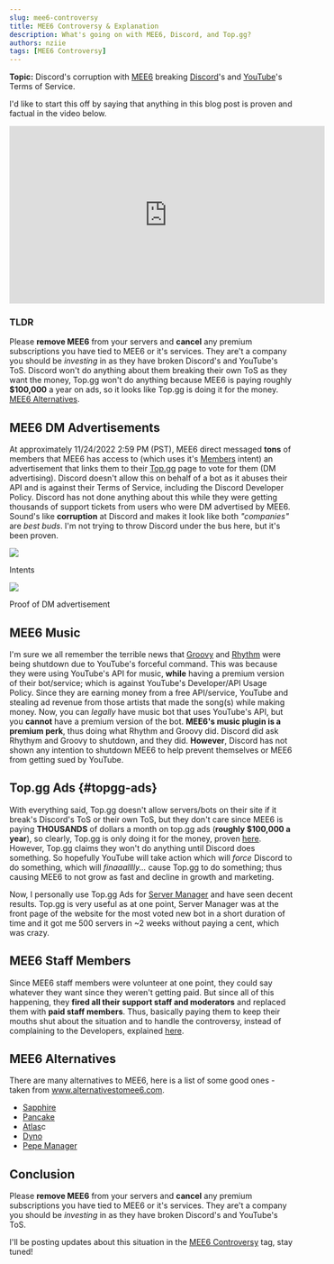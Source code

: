 ```yaml
---
slug: mee6-controversy
title: MEE6 Controversy & Explanation
description: What's going on with MEE6, Discord, and Top.gg?
authors: nziie
tags: [MEE6 Controversy]
---
```


**Topic:** Discord's corruption with [MEE6](https://mee6.xyz) breaking [Discord](https://discord.com/terms)'s and [YouTube](https://youtube.com/terms)'s Terms of Service.

I'd like to start this off by saying that anything in this blog post is proven and factual in the video below.

<iframe width="560" height="315" src="https://www.youtube.com/embed/cD9Rpq8d_wk" title="YouTube video player" frameborder="0" allow="accelerometer; autoplay; clipboard-write; encrypted-media; gyroscope; picture-in-picture" allowfullscreen></iframe>

### TLDR
Please **remove MEE6** from your servers and **cancel** any premium subscriptions you have tied to MEE6 or it's services. They are't a company you should be *investing* in as they have broken Discord's and YouTube's ToS. Discord won't do anything about them breaking their own ToS as they want the money, Top.gg won't do anything because MEE6 is paying roughly **$100,000** a year on ads, so it looks like Top.gg is doing it for the money. [MEE6 Alternatives](#mee6-alternatives). 

## MEE6 DM Advertisements
At approximately <span className="timestamp">11/24/2022 2:59 PM (PST)</span>, MEE6 direct messaged **tons** of members that MEE6 has access to (which uses it's [Members](#mee6image) intent) an advertisement that links them to their [Top.gg](https://top.gg) page to vote for them (DM advertising). Discord doesn't allow this on behalf of a bot as it abuses their API and is against their Terms of Service, including the Discord Developer Policy. Discord has not done anything about this while they were getting thousands of support tickets from users who were DM advertised by MEE6. Sound's like **corruption** at Discord and makes it look like both *"companies"* are *best buds*. I'm not trying to throw Discord under the bus here, but it's been proven.

<img className="betterimage" src="https://cdn.nziie.is-a.dev/u/files/8VpJdk1LdZQw" id="mee6image"/>
<p className="caption">Intents</p>

<img className="betterimage" src="https://cdn.nziie.is-a.dev/u/files/yr6vNEnpgjWb"/>
<p className="caption">Proof of DM advertisement</p>

## MEE6 Music
I'm sure we all remember the terrible news that [Groovy](https://groovy.bot/) and [Rhythm](https://rythm.fm/) were being shutdown due to YouTube's forceful command. This was because they were using YouTube's API for music, **while** having a premium version of their bot/service; which is against YouTube's Developer/API Usage Policy. Since they are earning money from a free API/service, YouTube and stealing ad revenue from those artists that made the song(s) while making money. Now, you can *legally* have music bot that uses YouTube's API, but you **cannot** have a premium version of the bot. **MEE6's music plugin is a premium perk**, thus doing what Rhythm and Groovy did. Discord did ask Rhythym and Groovy to shutdown, and they did. **However**, Discord has not shown any intention to shutdown MEE6 to help prevent themselves or MEE6 from getting sued by YouTube. 

## Top.gg Ads {#topgg-ads}
With everything said, Top.gg doesn't allow servers/bots on their site if it break's Discord's ToS or their own ToS, but they don't care since MEE6 is paying **THOUSANDS** of dollars a month on top.gg ads (**roughly $100,000 a year**), so clearly, Top.gg is only doing it for the money, proven [here](https://youtu.be/cD9Rpq8d_wk?t=279). However, Top.gg claims they won't do anything until Discord does something. So hopefully YouTube will take action which will *force* Discord to do something, which will *finaaalllly...* cause Top.gg to do something; thus causing MEE6 to not grow as fast and decline in growth and marketing. 

Now, I personally use Top.gg Ads for [Server Manager](https:/servermanagerbot.ml) and have seen decent results. Top.gg is very useful as at one point, Server Manager was at the front page of the website for the most voted new bot in a short duration of time and it got me 500 servers in ~2 weeks without paying a cent, which was crazy. 

## MEE6 Staff Members
Since MEE6 staff members were volunteer at one point, they could say whatever they want since they weren't getting paid. But since all of this happening, they **fired all their support staff and moderators** and replaced them with **paid staff members**. Thus, basically paying them to keep their mouths shut about the situation and to handle the controversy, instead of complaining to the Developers, explained [here](https://gist.github.com/ZRunner/3c765fe054228c0a12add9f0006b1948#mee6-the-darkest-times). 

## MEE6 Alternatives
There are many alternatives to MEE6, here is a list of some good ones - taken from <a href="https://www.alternativestomee6.com/" className="discord-link">www.alternativestomee6.com</a>.

-  <a href="https://sapph.xyz/" className="discord-link">Sapphire</a>
-  <a href="https://pancake.gg/" className="discord-link">Pancake</a>
-  <a href="https://atlas.bot/" className="discord-link">Atlas</a>c
-  <a href="https://dyno.gg/" className="discord-link">Dyno</a>
-  <a href="https://pepemanager.com/" className="discord-link">Pepe Manager</a>


## Conclusion 
Please **remove MEE6** from your servers and **cancel** any premium subscriptions you have tied to MEE6 or it's services. They are't a company you should be *investing* in as they have broken Discord's and YouTube's ToS.

I'll be posting updates about this situation in the [MEE6 Controversy](tags/mee-6-controversy) tag, stay tuned!

